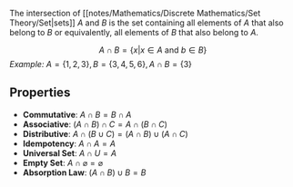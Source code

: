 The intersection of [[notes/Mathematics/Discrete Mathematics/Set Theory/Set|sets]] $A$ and $B$ is the set containing all elements of $A$ that also belong to $B$ or equivalently, all elements of $B$ that also belong to $A$.

$$A \cap B= \{x | x \in A \text{ and } b \in B\}$$
*Example:*
$A = \{1, 2, 3\}, B = \{3, 4, 5 ,6\}, A \cap B = \{3\}$

## Properties

- **Commutative**:  $A \cap B = B \cap A$
- **Associative**: $(A \cap B) \cap C = A \cap (B \cap C)$
- **Distributive**:  $A \cap (B \cup C) = (A \cap B) \cup (A \cap C)$
- **Idempotency**:  $A \cap A = A$
- **Universal Set**:  $A \cap U = A$
- **Empty Set**: $A \cap \varnothing = \varnothing$
- **Absorption Law**: $(A \cap B) \cup B = B$
